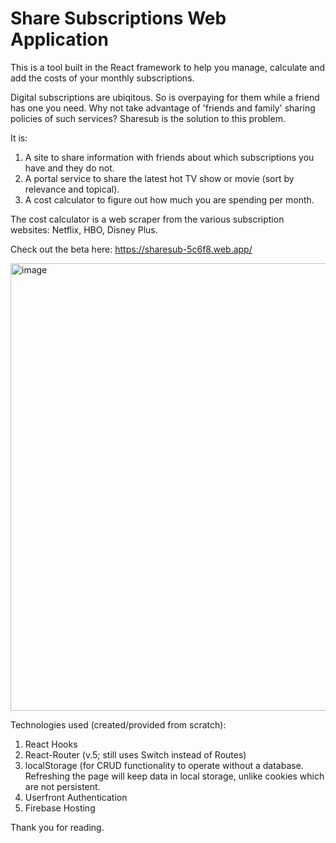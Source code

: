 
# Share Subscriptions Web Application

This is a tool built in the React framework to help you manage, calculate and add the costs of your monthly subscriptions. 

Digital subscriptions are ubiqitous. So is overpaying for them while a friend has one you need. Why not take advantage of 'friends and family' sharing policies of such services? Sharesub is the solution to this problem.

It is: 

1) A site to share information with friends about which subscriptions you have and they do not.
2) A portal service to share the latest hot TV show or movie (sort by relevance and topical).
3) A cost calculator to figure out how much you are spending per month. 

The cost calculator is a web scraper from the various subscription websites: Netflix, HBO, Disney Plus.

Check out the beta here:
https://sharesub-5c6f8.web.app/

<img width="716" alt="image" src="https://user-images.githubusercontent.com/18095228/149642781-6da3a148-d588-4384-b5c8-32a84bcccd39.png">

Technologies used (created/provided from scratch):

1. React Hooks
2. React-Router (v.5; still uses Switch instead of Routes)
3. localStorage (for CRUD functionality to operate without a database. Refreshing the page will keep data in local storage, unlike cookies which are not persistent.
4. Userfront Authentication
5. Firebase Hosting

Thank you for reading.

